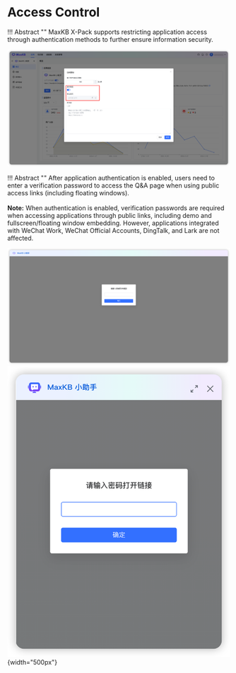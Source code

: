 # Access Control


!!! Abstract "" 
    MaxKB X-Pack supports restricting application access through authentication methods to further ensure information security.

![Authentication Settings](../../img/app/app_auth.png)

!!! Abstract "" 
    After application authentication is enabled, users need to enter a verification password to access the Q&A page when using public access links (including floating windows).<br />   
    **Note:** When authentication is enabled, verification passwords are required when accessing applications through public links, including demo and fullscreen/floating window embedding. However, applications integrated with WeChat Work, WeChat Official Accounts, DingTalk, and Lark are not affected.

![Authentication](../../img/app/app_password1.png)
![Authentication](../../img/app/app_password2.png){width="500px"}
